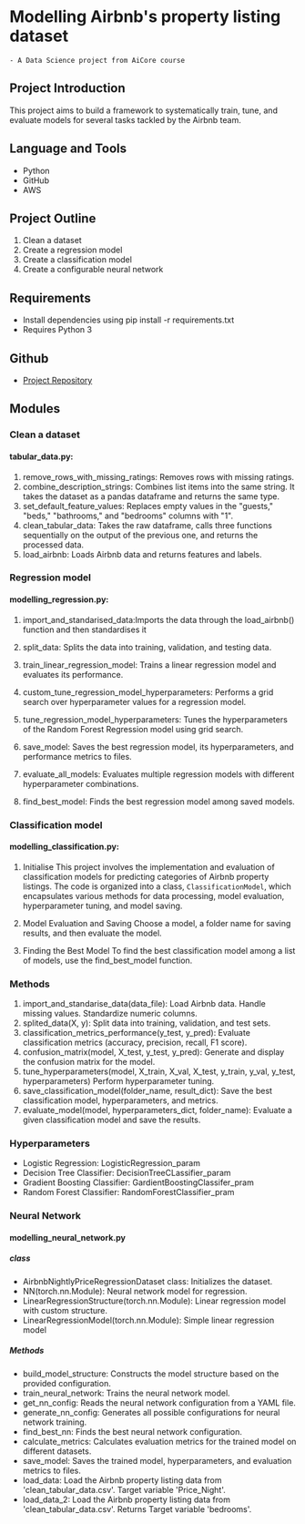 
#  Modelling Airbnb's property listing dataset
    - A Data Science project from AiCore course

## Project Introduction
This project aims to build a framework to systematically train, tune, and evaluate models for several tasks tackled by the Airbnb team.

## Language and Tools
- Python
- GitHub
- AWS

## Project Outline
1. Clean a dataset
2. Create a regression model
3. Create a classification model
4. Create a configurable neural network


## Requirements
- Install dependencies using pip install -r requirements.txt
- Requires Python 3

## Github
- [Project Repository](https://github.com/m-iwagami/modelling-airbnbs-property-listing-dataset-)

## Modules

### Clean a dataset
#### tabular_data.py: 

1. remove_rows_with_missing_ratings: Removes rows with missing ratings.
2. combine_description_strings: Combines list items into the same string. It takes the dataset as a pandas dataframe and returns the same type. 
3. set_default_feature_values: Replaces empty values in the "guests," "beds," "bathrooms," and "bedrooms" columns with "1".
4. clean_tabular_data: Takes the raw dataframe, calls three functions sequentially on the output of the previous one, and returns the processed data.
5. load_airbnb: Loads Airbnb data and returns features and labels.

### Regression model
#### modelling_regression.py:
1. import_and_standarised_data:Imports the data through the load_airbnb() function and then standardises it

2. split_data: Splits the data into training, validation, and testing data.

3. train_linear_regression_model: Trains a linear regression model and evaluates its performance.

4. custom_tune_regression_model_hyperparameters: Performs a grid search over hyperparameter values for a regression model.
5. tune_regression_model_hyperparameters: Tunes the hyperparameters of the Random Forest Regression model using grid search.
6. save_model: Saves the best regression model, its hyperparameters, and performance metrics to files.
7. evaluate_all_models: Evaluates multiple regression models with different hyperparameter combinations.
8. find_best_model: Finds the best regression model among saved models.


### Classification model
#### modelling_classification.py:
1. Initialise
This project involves the implementation and evaluation of classification models for predicting categories of Airbnb property listings. The code is organized into a class, `ClassificationModel`, which encapsulates various methods for data processing, model evaluation, hyperparameter tuning, and model saving. 

2. Model Evaluation and Saving
Choose a model, a folder name for saving results, and then evaluate the model.

3. Finding the Best Model
To find the best classification model among a list of models, use the find_best_model function.

### Methods
1. import_and_standarise_data(data_file): Load Airbnb data. Handle missing values. Standardize numeric columns.
2. splited_data(X, y): Split data into training, validation, and test sets.
3. classification_metrics_performance(y_test, y_pred): Evaluate classification metrics (accuracy, precision, recall, F1 score).
4. confusion_matrix(model, X_test, y_test, y_pred): Generate and display the confusion matrix for the model.
5. tune_hyperparameters(model, X_train, X_val, X_test, y_train, y_val, y_test, hyperparameters) Perform hyperparameter tuning.
6. save_classification_model(folder_name, result_dict): Save the best classification model, hyperparameters, and metrics.
7. evaluate_model(model, hyperparameters_dict, folder_name): Evaluate a given classification model and save the results.

### Hyperparameters

- Logistic Regression: LogisticRegression_param
- Decision Tree Classifier: DecisionTreeCLassifier_param
- Gradient Boosting Classifier: GardientBoostingClassifer_pram
- Random Forest Classifier: RandomForestClassifier_pram


### Neural Network
#### modelling_neural_network.py
##### class
- AirbnbNightlyPriceRegressionDataset class: Initializes the dataset.
- NN(torch.nn.Module): Neural network model for regression.
- LinearRegressionStructure(torch.nn.Module): Linear regression model with custom structure.
- LinearRegressionModel(torch.nn.Module): Simple linear regression model 

##### Methods
- build_model_structure: Constructs the model structure based on the provided configuration.
- train_neural_network: Trains the neural network model.
- get_nn_config: Reads the neural network configuration from a YAML file.
- generate_nn_config: Generates all possible configurations for neural network training.
- find_best_nn: Finds the best neural network configuration.
- calculate_metrics: Calculates evaluation metrics for the trained model on different datasets.
- save_model: Saves the trained model, hyperparameters, and evaluation metrics to files.
- load_data:     Load the Airbnb property listing data from 'clean_tabular_data.csv'. Target variable 'Price_Night'.
- load_data_2: Load the Airbnb property listing data from 'clean_tabular_data.csv'. Returns Target variable 'bedrooms'.




